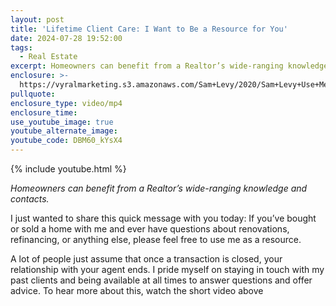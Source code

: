 ```yaml
---
layout: post
title: 'Lifetime Client Care: I Want to Be a Resource for You'
date: 2024-07-28 19:52:00
tags:
  - Real Estate
excerpt: Homeowners can benefit from a Realtor’s wide-ranging knowledge and contacts.
enclosure: >-
  https://vyralmarketing.s3.amazonaws.com/Sam+Levy/2020/Sam+Levy+Use+Me+as+a+Resource+2.mp4
pullquote:
enclosure_type: video/mp4
enclosure_time:
use_youtube_image: true
youtube_alternate_image:
youtube_code: DBM60_kYsX4
---
```

{% include youtube.html %}

*Homeowners can benefit from a Realtor’s wide-ranging knowledge and contacts.*

I just wanted to share this quick message with you today: If you’ve bought or sold a home with me and ever have questions about renovations, refinancing, or anything else, please feel free to use me as a resource.

A lot of people just assume that once a transaction is closed, your relationship with your agent ends. I pride myself on staying in touch with my past clients and being available at all times to answer questions and offer advice. To hear more about this, watch the short video above